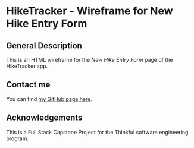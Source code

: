 # HikeTracker - Wireframe for New Hike Entry Form

## General Description
This is an HTML wireframe for the *New Hike Entry Form* page of the HikeTracker app.  

## Contact me
You can find [my GitHub page here](https://github.com/sam1cutler).

## Acknowledgements
This is a Full Stack Capstone Project for the Thinkful software engineering program. 